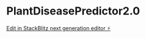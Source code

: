 # PlantDiseasePredictor2.0

[Edit in StackBlitz next generation editor ⚡️](https://stackblitz.com/~/github.com/kvontay/PlantDiseasePredictor2.0)